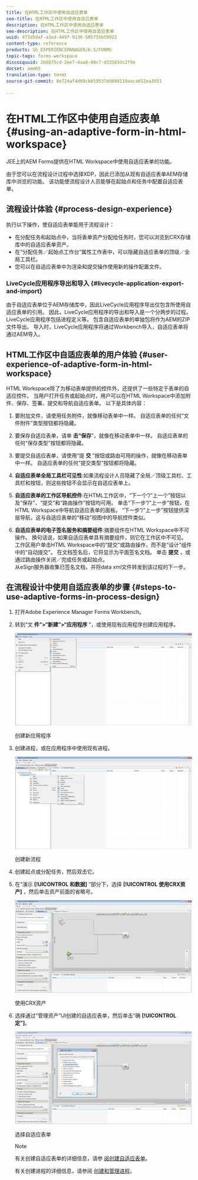 ```yaml
---
title: 在HTML工作区中使用自适应表单
seo-title: 在HTML工作区中使用自适应表单
description: 在HTML工作区中使用自适应表单
seo-description: 在HTML工作区中使用自适应表单
uuid: 473d5daf-a3ed-449f-9136-585755b59922
content-type: reference
products: SG_EXPERIENCEMANAGER/6.5/FORMS
topic-tags: forms-workspace
discoiquuid: 2b6875cd-2ee7-4aa8-90c7-d33583dc2f0e
docset: aem65
translation-type: tm+mt
source-git-commit: 8e724af4d69cb859537dd088119aaca652ea3931

---
```



# 在HTML工作区中使用自适应表单{#using-an-adaptive-form-in-html-workspace}

JEE上的AEM Forms提供在HTML Workspace中使用自适应表单的功能。

由于您可以在流程设计过程中选择XDP，因此已添加从现有自适应表单AEM存储库中浏览的功能。 该功能使流程设计人员能够在起始点和任务中配置自适应表单。

## 流程设计体验 {#process-design-experience}

执行以下操作，使自适应表单能用于流程设计：

* 在分配任务和起始点中，当将表单资产分配给任务时，您可以浏览到CRX存储库中的自适应表单资产。
* 在“分配任务／起始点工作台”属性工作表中，可以隐藏自适应表单的顶级／全局工具栏。
* 您可以在自适应表单中为渲染和提交操作使用新的操作配置文件。

### LiveCycle应用程序导出和导入 {#livecycle-application-export-and-import}

由于自适应表单位于AEM存储库中，因此LiveCycle应用程序导出仅包含所使用自适应表单的引用。 因此，LiveCycle应用程序的导出和导入是一个分两步的过程。 LiveCycle应用程序包括进程定义等。 包含自适应表单的单独包将作为AEM的ZIP文件导出。 导入时，LiveCycle应用程序将通过Workbench导入，自适应表单将通过AEM导入。

## HTML工作区中自适应表单的用户体验 {#user-experience-of-adaptive-form-in-html-workspace}

HTML Workspace除了为移动表单提供的控件外，还提供了一些特定于表单的自适应控件。 当用户打开任务或起始点时，用户可以在HTML Workspace中添加附件、保存、签署、提交和导航自适应表单。 以下是具体内容：

1. 要附加文件，请使用任务附件，就像移动表单中一样。 自适应表单的任何“文件附件”类型按钮都将隐藏。

1. 要保存自适应表单，请单 **击“保存**”，就像在移动表单中一样。 自适应表单的任何“保存类型”按钮都将隐藏。

1. 要提交自适应表单，请使用“提 **交** ”按钮或路由可用的操作，就像在移动表单中一样。 自适应表单的任何“提交类型”按钮都将隐藏。

1. **自适应表单全局工具栏可见性**:如果流程设计人员隐藏了全局／顶级工具栏、工具栏和按钮，则这些按钮不会显示在自适应表单上。

1. **自适应表单的工作区导航控件**:在HTML工作区中，“下一个”/“上一个”按钮以及“保存”、“提交”和“路由操作”按钮均可用。 单击“下一步”/“上一步”按钮，在HTML Workspace中导航自适应表单的面板。 “下一步”/“上一步”按钮提供深层导航，这与自适应表单的“移动”视图中的导航控件类似。

1. **自适应表单的电子签名服务和摘要组件**:摘要组件在HTML Workspace中不可操作。 换句话说，如果自适应表单具有摘要组件，则它在工作区中不可见。 工作区用户单击HTML Workspace中的“提交”或路由操作，而不是“设计”组件中的“自动提交”。 在文档签名后，它将显示为平面签名文档。 单击 **提交** ，或通过路由操作关闭／完成任务或起始点。\
   从eSign服务器收集已签名文档，并将data xml文件转发到该过程的下一步。

## 在流程设计中使用自适应表单的步骤 {#steps-to-use-adaptive-forms-in-process-design}

1. 打开Adobe Experience Manager Forms Workbench。

1. 转到“文 **件”>“新建”>“应用程序** ”，或使用现有应用程序创建应用程序。

   ![创建新应用程序](assets/create_new_appl.png)

   创建新应用程序

1. 创建进程，或在应用程序中使用现有进程。

   ![创建新流程](assets/create_new_process.png)

   创建新流程

1. 创建起点或分配任务，然后双击它。
1. 在“演示 **[!UICONTROL 和数据]** ”部分下，选择 **[!UICONTROL 使用CRX资产]** ，然后单击资产前面的省略号。

   ![使用CRX资产](assets/use_crx_asset.png)

   使用CRX资产

1. 选择通过“管理资产”UI创建的自适应表单，然后单击“确 **[!UICONTROL 定”]**。

   ![选择自适应表单](assets/selecting_form.png)

   选择自适应表单

   >[!NOTE]
   >
   >有关创建自适应表单的详细信息，请参 [阅创建自适应表单](../../forms/using/creating-adaptive-form.md)。
   >
   >
   >有关创建进程的详细信息，请参阅 [创建和管理进程](https://help.adobe.com/en_US/AEMForms/6.1/WorkbenchHelp/WS92d06802c76abadb-1cc35bda128261a20dd-7ff7.2.html)。

